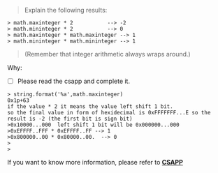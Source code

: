 > Explain the following results:

```> math.maxinteger * 2			--> -2> math.mininteger * 2			--> 0> math.maxinteger * math.maxinteger	--> 1> math.mininteger * math.mininteger	--> 1
```> (Remember that integer arithmetic always wraps around.)


Why:

- [ ] Please read the csapp and complete it.

```
> string.format('%a',math.maxinteger)
0x1p+63
if the value * 2 it means the value left shift 1 bit.
so the final value in form of hexidecimal is 0xFFFFFFF...E so the result is -2 (the first bit is sign bit)
>0x10000...000  left shift 1 bit will be 0x000000...000
>0xEFFFF..FFF * 0xEFFFF..FF	--> 1
>0x800000..00 * 0x80000..00.  --> 0
>
>
```

If you want to know more information, please refer to [**CSAPP**](www.csapp.cs.cmu.edu)